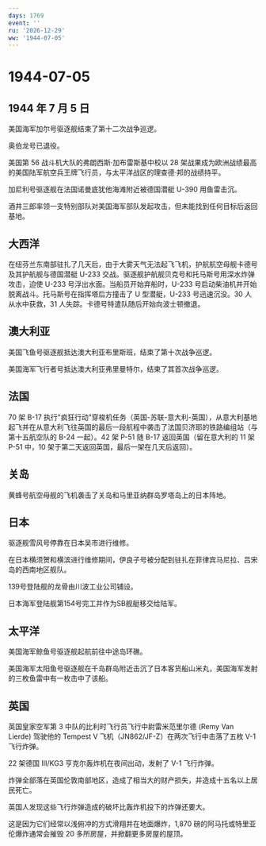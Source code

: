 ```yaml
---
days: 1769
event: ''
ru: '2026-12-29'
ww: '1944-07-05'
---
```


# 1944-07-05

## 1944 年 7 月 5 日

美国海军加尔号驱逐舰结束了第十二次战争巡逻。

奥伯龙号已退役。

美国第 56 战斗机大队的弗朗西斯·加布雷斯基中校以 28
架战果成为欧洲战绩最高的美国陆军航空兵王牌飞行员，与太平洋战区的理查德·邦的战绩持平。

加尼利号驱逐舰在法国诺曼底犹他海滩附近被德国潜艇 U-390 用鱼雷击沉。

酒井三郎率领一支特别部队对美国海军部队发起攻击，但未能找到任何目标后返回基地。

## 大西洋

在纽芬兰东南部驻扎了几天后，由于大雾天气无法起飞飞机，护航航空母舰卡德号及其护航舰与德国潜艇
U-233 交战。驱逐舰护航舰贝克号和托马斯号用深水炸弹攻击，迫使 U-233
号浮出水面。当船员开始弃船时，U-233
号启动柴油机并开始脱离战斗。托马斯号在指挥塔后方撞击了 U 型潜艇，U-233
号迅速沉没。30 人从水中获救，31
人失踪。卡德号特遣队随后开始向波士顿撤退。

## 澳大利亚

美国飞鱼号驱逐舰抵达澳大利亚布里斯班，结束了第十次战争巡逻。

美国海军飞行者号抵达澳大利亚弗里曼特尔，结束了其首次战争巡逻。

## 法国

70 架 B-17
执行"疯狂行动"穿梭机任务（英国-苏联-意大利-英国），从意大利基地起飞并在从意大利飞往英国的最后一段航程中袭击了法国贝济耶的铁路编组站（与第十五航空队的
B-24 一起）。42 架 P-51 随 B-17 返回英国（留在意大利的 11 架 P-51 中，10
架于第二天返回英国，最后一架在几天后返回）。

## 关岛

黄蜂号航空母舰的飞机袭击了关岛和马里亚纳群岛罗塔岛上的日本阵地。

## 日本

驱逐舰雪风号停靠在日本吴市进行维修。

在日本横须贺和横滨进行维修期间，伊良子号被分配到驻扎在菲律宾马尼拉、吕宋岛的西南地区舰队。

139号登陆舰的龙骨由川波工业公司铺设。

日本海军登陆舰第154号完工并作为SB舰艇移交给陆军。

## 太平洋

美国海军鲸鱼号驱逐舰起航前往中途岛环礁。

美国海军太阳鱼号驱逐舰在千岛群岛附近击沉了日本客货船山米丸，美国海军发射的三枚鱼雷中有一枚击中了该船。

## 英国

英国皇家空军第 3 中队的比利时飞行员飞行中尉雷米范里尔德 (Remy Van
Lierde) 驾驶他的 Tempest V 飞机（JN862/JF-Z）在两次飞行中击落了五枚 V-1
飞行炸弹。

22 架德国 III/KG3 亨克尔轰炸机在夜间出动，发射了 V-1 飞行炸弹。

炸弹全部落在英国伦敦南部地区，造成了相当大的财产损失，并造成十五名以上居民死亡。

英国人发现这些飞行炸弹造成的破坏比轰炸机投下的炸弹还要大。

这是因为它们经常以浅俯冲的方式滑翔并在地面爆炸，1,870
磅的阿马托或特里亚伦爆炸通常会摧毁 20 多所房屋，并掀翻更多房屋的屋顶。